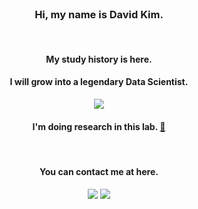 <div align="center">

<br/> 

### Hi, my name is David Kim.

<br/>

#### My study history is here.
#### I will grow into a legendary Data Scientist.
  <a href="https://github.com/HiMyNameIsDavidKim/Study" target="_blank"><img src="https://img.shields.io/badge/Study-282828?style=flat-square&logo=Bookstack&logoColor=white"/></a>
#### I'm doing research in this lab. [🔬](https://ideakhu.wixsite.com/home)
  
  
<br/>

#### You can contact me at here.
  <a href="https://www.instagram.com/ga_lahm/" target="_blank"><img src="https://img.shields.io/badge/Instagram-CB3F7C?style=flat-square&logo=Instagram&logoColor=white"/></a>
  <a href="mailto:rkfka1401@gmail.com" target="_blank"><img src="https://img.shields.io/badge/Gmail-EA4335?style=flat-square&logo=Gmail&logoColor=white"/></a>
